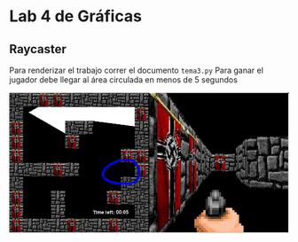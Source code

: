 # Lab 4 de Gráficas
## Raycaster

Para renderizar el trabajo correr el documento ```tema3.py```
Para ganar el jugador debe llegar al área circulada en menos de 5 segundos

![alt text](https://github.com/CamilaGO/Raycaster/blob/master/meta.jpg?raw=true)
